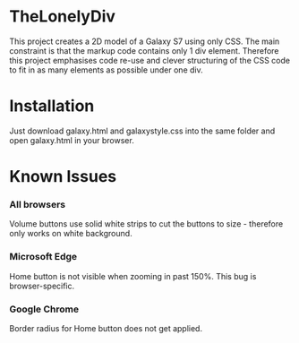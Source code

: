 # TheLonelyDiv

This project creates a 2D model of a Galaxy S7 using only CSS. The main constraint is that the markup code contains only 1 div element.
Therefore this project emphasises code re-use and clever structuring of the CSS code to fit in as many elements as possible under one div.

# Installation
Just download galaxy.html and galaxystyle.css into the same folder and open galaxy.html in your browser.



# Known Issues

### All browsers
Volume buttons use solid white strips to cut the buttons to size - therefore only works on white background.
### Microsoft Edge
Home button is not visible when zooming in past 150%. This bug is browser-specific.
### Google Chrome
Border radius for Home button does not get applied.
